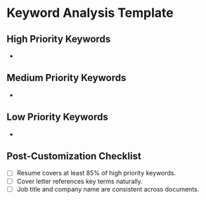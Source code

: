# Keyword Analysis Template

## High Priority Keywords
- 

## Medium Priority Keywords
- 

## Low Priority Keywords
-

## Post-Customization Checklist
- [ ] Resume covers at least 85% of high priority keywords.
- [ ] Cover letter references key terms naturally.
- [ ] Job title and company name are consistent across documents.
